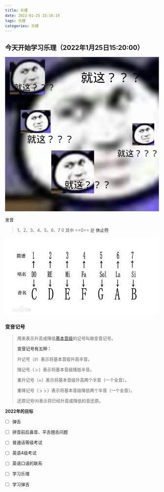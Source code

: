 ```yaml
---
title: 乐理
date: 2022-01-25 15:16:19
tags: 乐理
categories: 乐理
---
```






<!--more-->

## 今天开始学习乐理（2022年1月25日15:20:00）

![uuuu](https://raw.githubusercontent.com/waper97/Pic-Go/main/img/202201251725889.jpg)

发音

> 1、2、3、4、5、6、7  0
> 其中 ==0== 是 **休止符**

![img](https://raw.githubusercontent.com/waper97/Pic-Go/main/img/202201251609374.jpeg)

### 变音记号

> 用来表示升高或降低[基本音级](https://baike.baidu.com/item/基本音级)的记号叫做变音记号。
>
> **变音记号有五种：**
>
> 升记号（♯）表示将基本音级升高半音。
>
> 降记号（♭）表示将基本音级降低半音。
>
> 重升记号（×）表示将基本音级升高两个半音（一个全音）。
>
> 重降记号（♭♭）表示将基本音级降低两个半音（一个全音）。
>
> 还原记号(**♮**)表示将已经升高或降低的音还原。



**2022年的目标**

- [ ] 弹舌

- [ ] 拼音前后鼻音、平舌翘舌问题

- [ ] 普通话等级考试

- [ ] 英语4级考试

- [ ] 英语口语的联系

- [ ] 学习乐理

- [ ] 学习弹吉

  

